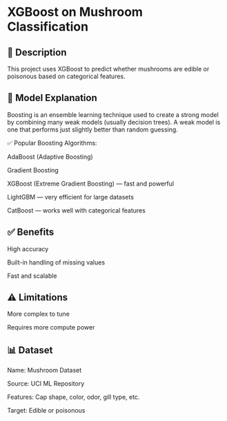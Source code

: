 # XGBoost on Mushroom Classification

## 📖 Description

This project uses XGBoost to predict whether mushrooms are edible or poisonous based on categorical features.

## 🧠 Model Explanation

Boosting is an ensemble learning technique used to create a strong model by combining many weak models (usually decision trees). A weak model is one that performs just slightly better than random guessing.

✅ Popular Boosting Algorithms:

AdaBoost (Adaptive Boosting)

Gradient Boosting

XGBoost (Extreme Gradient Boosting) — fast and powerful

LightGBM — very efficient for large datasets

CatBoost — works well with categorical features

## ✅ Benefits

High accuracy

Built-in handling of missing values

Fast and scalable

## ⚠️ Limitations

More complex to tune

Requires more compute power

## 📊 Dataset

Name: Mushroom Dataset

Source: UCI ML Repository

Features: Cap shape, color, odor, gill type, etc.

Target: Edible or poisonous
